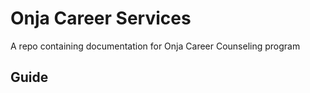# Onja Career Services

A repo containing documentation for Onja Career Counseling program

## Guide
